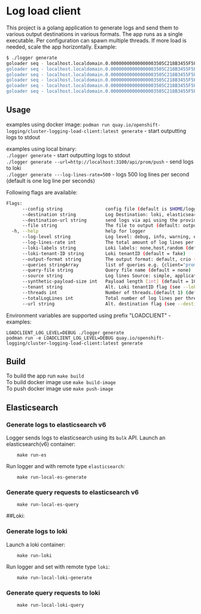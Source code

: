 # Log load client

This project is a golang application to generate logs and send them to various output destinations in various formats.
The app runs as a single executable. Per configuration can spawn multiple threads. If more load is needed, scale the app horizontally.
Example:

```bash
$ ./logger generate
goloader seq - localhost.localdomain.0.00000000000000003505C218B3455F5F - 0000000000 - You're screwed !
goloader seq - localhost.localdomain.0.00000000000000003505C218B3455F5F - 0000000001 - Don’t use beef stew as a computer password. It’s not stroganoff.
goloader seq - localhost.localdomain.0.00000000000000003505C218B3455F5F - 0000000002 - failed to reach the cloud, try again on a rainy day
goloader seq - localhost.localdomain.0.00000000000000003505C218B3455F5F - 0000000003 - successfully launched a car in space
goloader seq - localhost.localdomain.0.00000000000000003505C218B3455F5F - 0000000004 - error while reading floppy disk
goloader seq - localhost.localdomain.0.00000000000000003505C218B3455F5F - 0000000005 - Don’t use beef stew as a computer password. It’s not stroganoff.
```
## Usage

examples using docker image:
`podman run quay.io/openshift-logging/cluster-logging-load-client:latest generate`  - start outputting logs to stdout


examples using local binary:  
`./logger generate` - start outputting logs to stdout  
`./logger generate --url=http://localhost:3100/api/prom/push` - send logs to loki  
`./logger generate ---log-lines-rate=500` - logs 500 log lines per second (default is one log line per seconds)  

Following flags are available:  

```bash
Flags:
      --config string                config file (default is $HOME/logger.yaml)
      --destination string           Log Destination: loki, elasticsearch, stdout, file. (default stdout) (default "stdout")
      --destination-url string       send logs via api using the provided url (e.g http://localhost:3100/api/prom/push)
      --file string                  The file to output (default: output) (default "output")
  -h, --help                         help for logger
      --log-level string             Log level: debug, info, warning, error (default = error) (default "error")
      --log-lines-rate int           The total amount of log lines per thread per second to generate.(default 1) (default 1)
      --loki-labels string           Loki labels: none,host,random (default = random) (default "random")
      --loki-tenant-ID string        Loki tenantID (default = fake)
      --output-format string         The output format: default, crio (mimic CRIO output), csv (default "default")
      --queries stringArray          list of queries e.g. {client="promtail"} (default = none)
      --query-file string            Query file name (default = none)
      --source string                Log lines Source: simple, application, synthetic. (default simple) (default "simple")
      --synthetic-payload-size int   Payload length [int] (default = 100) (default 100)
      --tenant string                Alt. Loki tenantID flag (see --loki-tenant-ID) (default "fake")
      --threads int                  Number of threads.(default 1) (default 1)
      --totalLogLines int            Total number of log lines per thread (default 0 - infinite)
      --url string                   Alt. destination flag (see --destination-url)
```

Environment variables are supported using prefix "LOADCLIENT" - examples: 

`LOADCLIENT_LOG_LEVEL=DEBUG ./logger generate`  
`podman run -e LOADCLIENT_LOG_LEVEL=DEBUG quay.io/openshift-logging/cluster-logging-load-client:latest generate`  

## Build

To build the app run `make build`  
To build docker image use `make build-image`  
To push docker image use `make push-image`  

## Elasticsearch

### Generate logs to elasticsearch v6

Logger sends logs to elasticsearch using its `bulk` API.
Launch an elasticsearch(v6) container:
```
    make run-es
```

Run logger and with remote type  `elasticsearch`: 
```
    make run-local-es-generate
```

### Generate query requests to elasticsearch v6

```
    make run-local-es-query
```


##Loki:

### Generate logs to loki

Launch a loki container:
```
    make run-loki
```

Run logger and set with remote type  `loki`:
```
    make run-local-loki-generate
```

### Generate query requests to loki

```
    make run-local-loki-query
```
